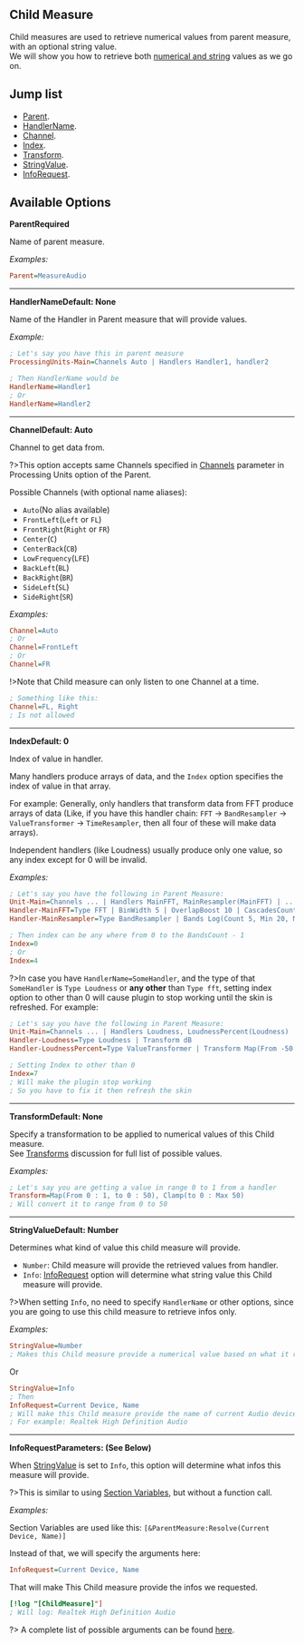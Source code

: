 ## Child Measure

Child measures are used to retrieve numerical values from parent measure, with an optional string value.<br/>
We will show you how to retrieve both [numerical and string](#string-value) values as we go on.

## Jump list

- [Parent](#parent).
- [HandlerName](#handler-name).
- [Channel](#channel).
- [Index](#index).
- [Transform](#transfrom).
- [StringValue](#string-value).
- [InfoRequest](#info-request).

## Available Options

<p id="parent" class="p-title"><b>Parent</b><b>Required</b></p>

Name of parent measure.

_Examples:_

```ini
Parent=MeasureAudio
```

---

<p id="handler-name" class="p-title"><b>HandlerName</b><b>Default: None</b></p>

Name of the Handler in Parent measure that will provide values.

_Example:_

```ini
; Let's say you have this in parent measure
ProcessingUnits-Main=Channels Auto | Handlers Handler1, handler2

; Then HandlerName would be
HandlerName=Handler1
; Or
HandlerName=Handler2
```

---

<p id="channel" class="p-title"><b>Channel</b><b>Default: Auto</b></p>

Channel to get data from.

?>This option accepts same Channels specified in [Channels](/docs/plugin-structure/parent?id=parent-channel-para) parameter in Processing Units option of the Parent.

Possible Channels (with optional name aliases):

<ul class="channel-list">
  <li><code>Auto</code><span>(No alias available)</span></li>
  <li><code>FrontLeft</code><span>(<code>Left</code> or <code>FL</code>)</span></li>
  <li><code>FrontRight</code><span>(<code>Right</code> or <code>FR</code>)</span></li>
  <li><code>Center</code><span>(<code>C</code>)</span></li>
  <li><code>CenterBack</code><span>(<code>CB</code>)</span></li>
  <li><code>LowFrequency</code><span>(<code>LFE</code>)</span></li>
  <li><code>BackLeft</code><span>(<code>BL</code>)</span></li>
  <li><code>BackRight</code><span>(<code>BR</code>)</span></li>
  <li><code>SideLeft</code><span>(<code>SL</code>)</span></li>
  <li><code>SideRight</code><span>(<code>SR</code>)</span></li>
</ul>

_Examples:_

```ini
Channel=Auto
; Or
Channel=FrontLeft
; Or
Channel=FR
```

!>Note that Child measure can only listen to one Channel at a time.

```ini
; Something like this:
Channel=FL, Right
; Is not allowed
```

---

<p id="index" class="p-title"><b>Index</b><b>Default: 0</b></p>

Index of value in handler.

Many handlers produce arrays of data, and the `Index` option specifies the index of value in that array.

For example: Generally, only handlers that transform data from FFT produce arrays of data (Like, if you have this handler chain: `FFT` → `BandResampler` → `ValueTransformer` → `TimeResampler`, then all four of these will make data arrays).

Independent handlers (like Loudness) usually produce only one value, so any index except for 0 will be invalid.

_Examples:_

```ini
; Let's say you have the following in Parent Measure:
Unit-Main=Channels ... | Handlers MainFFT, MainResampler(MainFFT) | ...
Handler-MainFFT=Type FFT | BinWidth 5 | OverlapBoost 10 | CascadesCount 3
Handler-MainResampler=Type BandResampler | Bands Log(Count 5, Min 20, Max 4000)

; Then index can be any where from 0 to the BandsCount - 1
Index=0
; Or
Index=4
```

?>In case you have `HandlerName=SomeHandler`, and the type of that `SomeHandler` is `Type Loudness` or **any other** than `Type fft`, setting index option to other than 0 will cause plugin to stop working until the skin is refreshed. For example:

```ini
; Let's say you have the following in Parent Measure:
Unit-Main=Channels ... | Handlers Loudness, LoudnessPercent(Loudness) | ...
Handler-Loudness=Type Loudness | Transform dB
Handler-LoudnessPercent=Type ValueTransformer | Transform Map(From -50 : 0), Clamp

; Setting Index to other than 0
Index=7
; Will make the plugin stop working
; So you have to fix it then refresh the skin
```

---

<p id="transform" class="p-title"><b>Transform</b><b>Default: None</b></p>

Specify a transformation to be applied to numerical values of this Child measure.<br/>
See [Transforms](/docs/discussions/transforms.md) discussion for full list of possible values.

_Examples:_

```ini
; Let's say you are getting a value in range 0 to 1 from a handler
Transform=Map(From 0 : 1, to 0 : 50), Clamp(to 0 : Max 50)
; Will convert it to range from 0 to 50
```

---

<p id="string-value" class="p-title"><b>StringValue</b><b>Default: Number</b></p>

Determines what kind of value this child measure will provide.

- `Number`: Child measure will provide the retrieved values from handler.
- `Info`: [InfoRequest](#info-request) option will determine what string value this Child measure will provide.

?>When setting `Info`, no need to specify `HandlerName` or other options, since you are going to use this child measure to retrieve infos only.

_Examples:_

```ini
StringValue=Number
; Makes this Child measure provide a numerical value based on what it receives from the handler: 0.3, 0.78, etc..
```

Or

```ini
StringValue=Info
; Then
InfoRequest=Current Device, Name
; Will make this Child measure provide the name of current Audio device
; For example: Realtek High Definition Audio
```

---

<p id="info-request" class="p-title"><b>InfoRequest</b><b>Parameters: (See Below)</b></p>

When [StringValue](#string-value) is set to `Info`, this option will determine what infos this measure will provide.

?>This is similar to using [Section Variables](/docs/section-vars.md), but without a function call.

_Examples:_

Section Variables are used like this: `[&ParentMeasure:Resolve(Current Device, Name)]`

Instead of that, we will specify the arguments here:

```ini
InfoRequest=Current Device, Name
```

That will make This Child measure provide the infos we requested.

```ini
[!log "[ChildMeasure]"]
; Will log: Realtek High Definition Audio
```

?> A complete list of possible arguments can be found [here](/docs/section-vars.md).
